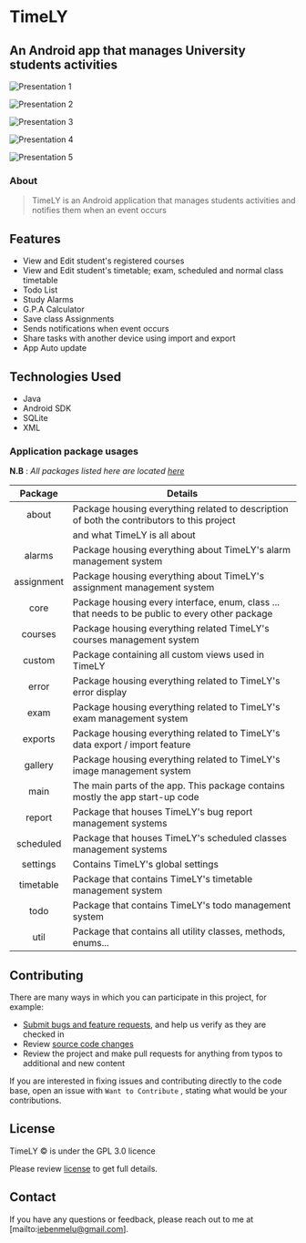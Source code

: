 # TimeLY

## An Android app that manages University students activities

![Presentation 1](/presentation/1.jpg?raw=true)

![Presentation 2](/presentation/2.jpg?raw=true)

![Presentation 3](/presentation/3.jpg?raw=true)

![Presentation 4](/presentation/4.jpg?raw=true)

![Presentation 5](/presentation/5.jpg?raw=true)

### About

> TimeLY is an Android application that manages students activities and notifies them when an event occurs

## Features

- View and Edit student's registered courses
- View and Edit student's timetable; exam, scheduled and normal class timetable
- Todo List
- Study Alarms
- G.P.A Calculator
- Save class Assignments
- Sends notifications when event occurs
- Share tasks with another device using import and export
- App Auto update

## Technologies Used

- Java
- Android SDK
- SQLite
- XML

### Application package usages

**N.B** : _All packages listed here are
located [here](https://github.com/noahweasley/TimeLY/tree/master/app/src/main/java/com/noah/timely)_

|   Package  | Details                                                                                         |
|:----------:|-------------------------------------------------------------------------------------------------|
| about      | Package housing everything related to description of both the contributors to this project      |
|            | and what TimeLY is all about                                                                    |
| alarms     | Package housing everything about TimeLY's alarm management system                               |
| assignment | Package housing everything about TimeLY's assignment management system                          |
| core       | Package housing every interface, enum, class ... that needs to be public to every other package |
| courses    | Package housing everything related TimeLY's courses management system                           |
| custom     | Package containing all custom views used in TimeLY                                              |
| error      | Package housing everything related to TimeLY's error display                                    |
| exam       | Package housing everything related to TimeLY's exam management system                           |
| exports    | Package housing everything related to TimeLY's data export / import feature                     |
| gallery    | Package housing everything related to TimeLY's image management system                          |
| main       | The main parts of the app. This package contains mostly the app start-up code                   |
| report     | Package that houses TimeLY's bug report management systems                                      |
| scheduled  | Package that houses TimeLY's scheduled classes management systems                               |
| settings   | Contains TimeLY's global settings                                                               |
| timetable  | Package that contains TimeLY's timetable management system                                      |
| todo       | Package that contains TimeLY's todo management system                                           |
| util       | Package that contains all utility classes, methods, enums...                                    |

## Contributing

There are many ways in which you can participate in this project, for example:

* [Submit bugs and feature requests](https://github.com/noahweasley/TimeLY/issues), and help us verify as they are checked
  in
* Review [source code changes](https://github.com/noahweasley/TimeLY/pulls)
* Review the project and make pull requests for anything from typos to additional and new content

If you are interested in fixing issues and contributing directly to the code base, open an issue with `Want to Contribute`
, stating what would be your contributions.

## License

TimeLY :copyright: is under the GPL 3.0 licence

Please review [license](https://github.com/noahweasley/TimeLY/blob/master/LICENSE) to get full details.

## Contact

If you have any questions or feedback, please reach out to me at [mailto:iebenmelu@gmail.com].